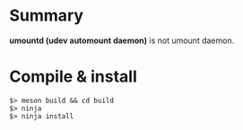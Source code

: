 # Summary

**umountd (udev automount daemon)** is not umount daemon. 

# Compile & install

```shell
$> meson build && cd build
$> ninja
$> ninja install
```
